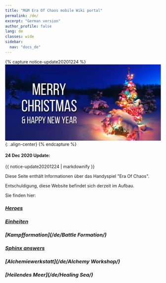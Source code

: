```yaml
---
title: "M&M Era Of Chaos mobile Wiki portal"
permalink: /de/
excerpt: "German version"
author_profile: false
lang: de
classes: wide
sidebar:
  nav: "docs_de"
---
```


{% capture notice-update20201224 %}
![image-center](/assets/images/xmass2021.jpg){: .align-center}
{% endcapture %}

<div class="notice--danger">
  <h4 class="no_toc">24 Dec 2020 Update:</h4>
  {{ notice-update20201224 | markdownify }}
</div>

Diese Seite enthält Informationen über das Handyspiel "Era Of Chaos".

Entschuldigung, diese Website befindet sich derzeit im Aufbau.

Sie finden hier:
### <i class="fas fa-chess-king"/>  [Heroes](/de/heroes/) 
### <i class="fab fa-optin-monster"/>  [Einheiten](/de/units/)
### <i class="fab fa-battle-net"/>  [Kampfformation](/de/Battle Formation/)
### <i class="fas fa-question-circle"/>  [Sphinx answers](/de/sphinx/)
### <i class="fas fa-place-of-worship"/>  [Alchemiewerkstatt](/de/Alchemy Workshop/)
### <i class="fas fa-water"/>  [Heilendes Meer](/de/Healing Sea/)



